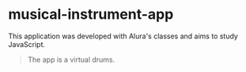 # musical-instrument-app
This application was developed with Alura's classes and aims to study JavaScript.

>The app is a virtual drums.
